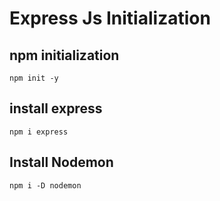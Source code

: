 # Express Js Initialization

## npm initialization
```npm init -y```


## install express
```npm i express```

## Install Nodemon
```npm i -D nodemon```

